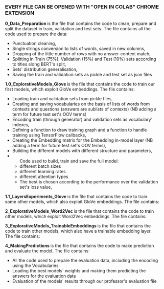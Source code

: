 <h3> EVERY FILE CAN BE OPENED WITH "OPEN IN COLAB" CHROME EXTENSION </h3>

<b> 0_Data_Preparation </b> is the file that contains the code to clean, prepare and split the dataset in train, validation and test sets.
The file contains all the code used to prepare the data: 
<ul>
  <li> Punctuation cleaning, </li>
  <li> Single strings conversion to lists of words, saved in new columns, </li>
  <li> Dropping of the little number of rows with no answer-context match, </li>
  <li> Splitting in Train (75%), Validation (15%) and Test (10%) sets according to titles along BERT's split, </li>
  <li> Sets' distribution generalisation, </li>
  <li> Saving the train and validation sets as pickle and test set as json files </li>
</ul>

<b> 1.0_ExplorativeModels_Glove </b> is the file that contains the code to train our first models, which exploit GloVe embeddings.
The file contains: 
<ul>
  <li> Loading train and validation sets from pickle files, </li>
  <li> Creating and saving vocabularies on the basis of lists of words from contexts and questions (answers are sublists of contexts) (NB adding a term for future test set's OOV terms) </li>
  <li> Encoding train (through generator) and validation sets as vocabulary' indexes, </li>
  <li> Defining a function to draw training graph and a function to handle training using TensorFlow callbacks, </li>
  <li> Creating the Embedding matrix for the Embedding in-model layer (NB adding a term for future test set's OOV terms),</li>
  <li> Building the different models with different structure and parameters, </li>
  <li> <ul> Code used to build, train and save the full model:
        <li> different batch sizes </li>
        <li> different learning rates </li>
        <li> different attention types </li>
        <li> The best is chosen according to the performance over the validation set's loss value, </li>
      </ul>
  </li>
</ul>

<b> 1.1_LayersExperiments_Glove </b> is the file that contains the code to train some other models, which also exploit GloVe embeddings.
The file contains: 
<ul>
  
</ul>

<b> 2_ExplorativeModels_Word2Vec </b> is the file that contains the code to train other models, which exploit Word2Vec embeddings.
The file contains: 
<ul>
  
</ul>

<b> 3_ExplorativeModels_TrainableEmbeddings </b> is the file that contains the code to train other models, which also have a trainable embedding layer.
The file contains: 
<ul>
  
</ul>

<b> 4_MakingPredictions </b> is the file that contains the code to make prediction and evaluate the model.
The file contains: 
<ul>
  <li>All the code used to prepare the evaluation data, including the encoding using the Vocabularies</li>
  <li> Loading the best models' weights and making them predicting the answers for the evaluation data</li>
  <li> Evaluation of the models' results through our professor's evaluation file</li>
</ul>
